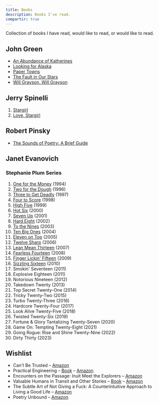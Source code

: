 ```yaml
---
title: Books
description: Books I've read.
compartir: true
---
```

Collection of books I have read, would like to read, or would like to read.

## John Green

- [An Abundance of Katherines](https://www.librarything.com/work/2569212)
- [Looking for Alaska](https://www.librarything.com/work/30329846)
- [Paper Towns](https://www.librarything.com/work/5105584)
- [The Fault in Our Stars](https://www.librarything.com/work/11456497)
- [Will Grayson, Will Grayson](https://www.librarything.com/work/8463786)

## Jerry Spinelli

1. [Stargirl](<https://en.wikipedia.org/wiki/Stargirl_(novel)>)
2. [Love, Stargirl](https://en.wikipedia.org/wiki/Love,_Stargirl)

## Robert Pinsky

- [The Sounds of Poetry: A Brief Guide](https://www.librarything.com/work/121193)

## Janet Evanovich

### Stephanie Plum Series

1. [One for the Money](<https://en.wikipedia.org/wiki/One_for_the_Money_(novel)> "One for the Money (novel)") (1994)
2. [Two for the Dough](https://en.wikipedia.org/wiki/Two_for_the_Dough "Two for the Dough") (1996)
3. [Three to Get Deadly](https://en.wikipedia.org/wiki/Three_to_Get_Deadly "Three to Get Deadly") (1997)
4. [Four to Score](<https://en.wikipedia.org/wiki/Four_to_Score_(novel)> "Four to Score (novel)") (1998)
5. [High Five](<https://en.wikipedia.org/wiki/High_Five_(novel)>) (1999)
6. [Hot Six](https://en.wikipedia.org/wiki/Hot_Six "Hot Six") (2000)
7. [Seven Up](<https://en.wikipedia.org/wiki/Seven_Up_(novel)> "Seven Up (novel)") (2001)
8. [Hard Eight](<https://en.wikipedia.org/wiki/Hard_Eight_(novel)> "Hard Eight (novel)") (2002)
9. [To the Nines](<https://en.wikipedia.org/wiki/To_the_Nines_(novel)> "To the Nines (novel)") (2003)
10. [Ten Big Ones](<https://en.wikipedia.org/wiki/Ten_Big_Ones_(novel)> "Ten Big Ones (novel)") (2004)
11. [Eleven on Top](<https://en.wikipedia.org/wiki/Eleven_on_Top_(novel)> "Eleven on Top (novel)") (2005)
12. [Twelve Sharp](<https://en.wikipedia.org/wiki/Twelve_Sharp_(novel)> "Twelve Sharp (novel)") (2006)
13. [Lean Mean Thirteen](https://en.wikipedia.org/wiki/Lean_Mean_Thirteen "Lean Mean Thirteen") (2007)
14. [Fearless Fourteen](https://en.wikipedia.org/wiki/Fearless_Fourteen "Fearless Fourteen") (2008)
15. [Finger Lickin' Fifteen](https://en.wikipedia.org/wiki/Finger_Lickin%27_Fifteen "Finger Lickin' Fifteen") (2009)
16. [Sizzling Sixteen](https://en.wikipedia.org/wiki/Sizzling_Sixteen "Sizzling Sixteen") (2010)
17. Smokin' Seventeen (2011)
18. Explosive Eighteen (2011)
19. Notorious Nineteen (2012)
20. Takedown Twenty (2013)
21. Top Secret Twenty-One (2014)
22. Tricky Twenty-Two (2015)
23. Turbo Twenty-Three (2016)
24. Hardcore Twenty-Four (2017)
25. Look Alive Twenty-Five (2018)
26. Twisted Twenty-Six (2019)
27. Fortune & Glory Tantalizing Twenty-Seven (2020)
28. Game On: Tempting Twenty-Eight (2021)
29. Going Rogue: Rise and Shine Twenty-Nine (2022)
30. Dirty Thirty (2023)

## Wishlist

- Can't Be Trusted – [Amazon](https://www.amazon.com/Cant-Be-Trusted-Bart-Johnson/dp/B08P8F1HJN)
- Practical Engineering – [Book](https://practical.engineering/book) – [Amazon](https://www.amazon.com/dp/171850232X/)
- Encounters on the Passage: Inuit Meet the Explorers – [Amazon](https://www.amazon.com/Encounters-Passage-Inuit-Meet-Explorers/dp/1442611030)
- Valuable Humans in Transit and Other Stories – [Book](https://qntm.org/vhitaos) – [Amazon](https://www.amazon.com/dp/B0BLGBZPJX)
- The Subtle Art of Not Giving a Fuck: A Counterintuitive Approach to Living a Good Life – [Amazon](https://www.amazon.com/Subtle-Art-Not-Giving-Counterintuitive/dp/0062457713)
- Poetry Unbound – [Amazon](https://www.amazon.com/Poetry-Unbound-Poems-Open-World/dp/1324074809/)
